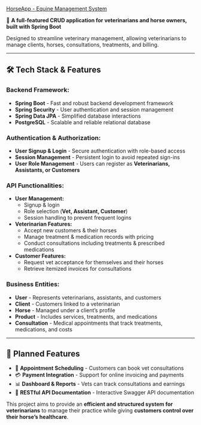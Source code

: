 [HorseApp - Equine Management System](https://github.com/GGworkz)  

🐎 **A full-featured CRUD application for veterinarians and horse owners, built with Spring Boot**  

Designed to streamline veterinary management, allowing veterinarians to manage clients, horses, consultations, treatments, and billing.

---

## 🛠️ **Tech Stack & Features**  

### **Backend Framework:**  
- **Spring Boot** - Fast and robust backend development framework  
- **Spring Security** - User authentication and session management  
- **Spring Data JPA** - Simplified database interactions  
- **PostgreSQL** - Scalable and reliable relational database  

### **Authentication & Authorization:**  
- **User Signup & Login** - Secure authentication with role-based access  
- **Session Management** - Persistent login to avoid repeated sign-ins  
- **User Role Management** - Users can register as **Veterinarians, Assistants, or Customers**  

### **API Functionalities:**  
- **User Management:**
  - Signup & login
  - Role selection (**Vet, Assistant, Customer**)
  - Session handling to prevent frequent logins
- **Veterinarian Features:**
  - Accept new customers & their horses
  - Manage treatment & medication records with pricing
  - Conduct consultations including treatments & prescribed medications
- **Customer Features:**
  - Request vet acceptance for themselves and their horses
  - Retrieve itemized invoices for consultations

### **Business Entities:**
- **User** - Represents veterinarians, assistants, and customers
- **Client** - Customers linked to a veterinarian
- **Horse** - Managed under a client’s profile
- **Product** - Includes services, treatments, and medications
- **Consultation** - Medical appointments that track treatments, medications, and costs

---

## 📌 **Planned Features**  
- 🚀 **Appointment Scheduling** - Customers can book vet consultations  
- 💳 **Payment Integration** - Support for online invoicing and payments  
- 📊 **Dashboard & Reports** - Vets can track consultations and earnings  
- 📄 **RESTful API Documentation** - Interactive Swagger API documentation  

This project aims to provide an **efficient and structured system for veterinarians** to manage their practice while giving **customers control over their horse’s healthcare**.  

